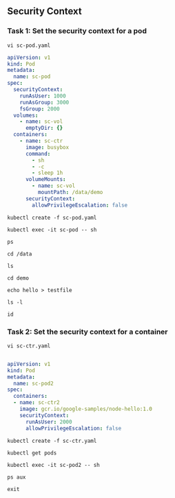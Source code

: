 ## Security Context

### Task 1: Set the security context for a pod
```
vi sc-pod.yaml
```
```yaml
apiVersion: v1
kind: Pod
metadata:
  name: sc-pod
spec:
  securityContext:
    runAsUser: 1000
    runAsGroup: 3000
    fsGroup: 2000
  volumes:
    - name: sc-vol
      emptyDir: {}
  containers:
    - name: sc-ctr
      image: busybox
      command:
        - sh
        - -c
        - sleep 1h
      volumeMounts:
        - name: sc-vol
          mountPath: /data/demo
      securityContext:
        allowPrivilegeEscalation: false
```
```
kubectl create -f sc-pod.yaml
```
```
kubectl exec -it sc-pod -- sh
```
```
ps
```
```
cd /data
```
```
ls
```
```
cd demo
```
```
echo hello > testfile
```
```
ls -l
```
```
id
```

### Task 2: Set the security context for a container

```
vi sc-ctr.yaml
```
```yaml

apiVersion: v1
kind: Pod
metadata:
  name: sc-pod2
spec:
  containers:
  - name: sc-ctr2
    image: gcr.io/google-samples/node-hello:1.0
    securityContext:
      runAsUser: 2000
      allowPrivilegeEscalation: false  
```
```
kubectl create -f sc-ctr.yaml
```
```
kubectl get pods
```
```
kubectl exec -it sc-pod2 -- sh
```
```
ps aux
```
```
exit
```
